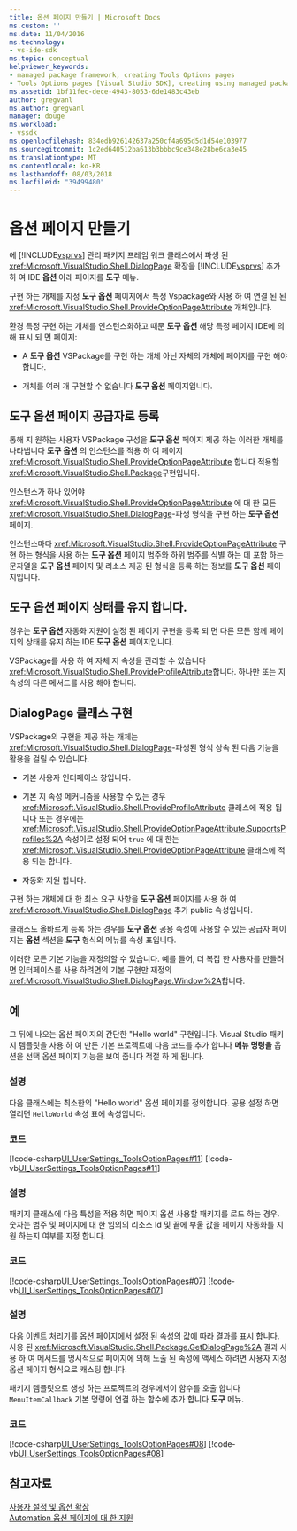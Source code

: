 ```yaml
---
title: 옵션 페이지 만들기 | Microsoft Docs
ms.custom: ''
ms.date: 11/04/2016
ms.technology:
- vs-ide-sdk
ms.topic: conceptual
helpviewer_keywords:
- managed package framework, creating Tools Options pages
- Tools Options pages [Visual Studio SDK], creating using managed package framework
ms.assetid: 1bf11fec-dece-4943-8053-6de1483c43eb
author: gregvanl
ms.author: gregvanl
manager: douge
ms.workload:
- vssdk
ms.openlocfilehash: 834edb926142637a250cf4a695d5d1d54e103977
ms.sourcegitcommit: 1c2ed640512ba613b3bbbc9ce348e28be6ca3e45
ms.translationtype: MT
ms.contentlocale: ko-KR
ms.lasthandoff: 08/03/2018
ms.locfileid: "39499480"
---
```

# <a name="create-options-pages"></a>옵션 페이지 만들기
에 [!INCLUDE[vsprvs](../../code-quality/includes/vsprvs_md.md)] 관리 패키지 프레임 워크 클래스에서 파생 된 <xref:Microsoft.VisualStudio.Shell.DialogPage> 확장을 [!INCLUDE[vsprvs](../../code-quality/includes/vsprvs_md.md)] 추가 하 여 IDE **옵션** 아래 페이지를 **도구** 메뉴.  
  
 구현 하는 개체를 지정 **도구 옵션** 페이지에서 특정 Vspackage와 사용 하 여 연결 된 된 <xref:Microsoft.VisualStudio.Shell.ProvideOptionPageAttribute> 개체입니다.  
  
 환경 특정 구현 하는 개체를 인스턴스화하고 때문 **도구 옵션** 해당 특정 페이지 IDE에 의해 표시 되 면 페이지:  
  
-   A **도구 옵션** VSPackage를 구현 하는 개체 아닌 자체의 개체에 페이지를 구현 해야 합니다.  
  
-   개체를 여러 개 구현할 수 없습니다 **도구 옵션** 페이지입니다.  
  
## <a name="register-as-a-tools-options-page-provider"></a>도구 옵션 페이지 공급자로 등록  
 통해 지 원하는 사용자 VSPackage 구성을 **도구 옵션** 페이지 제공 하는 이러한 개체를 나타냅니다 **도구 옵션** 의 인스턴스를 적용 하 여 페이지 <xref:Microsoft.VisualStudio.Shell.ProvideOptionPageAttribute> 합니다 적용할<xref:Microsoft.VisualStudio.Shell.Package>구현입니다.  
  
 인스턴스가 하나 있어야 <xref:Microsoft.VisualStudio.Shell.ProvideOptionPageAttribute> 에 대 한 모든 <xref:Microsoft.VisualStudio.Shell.DialogPage>-파생 형식을 구현 하는 **도구 옵션** 페이지.  
  
 인스턴스마다 <xref:Microsoft.VisualStudio.Shell.ProvideOptionPageAttribute> 구현 하는 형식을 사용 하는 **도구 옵션** 페이지 범주와 하위 범주를 식별 하는 데 포함 하는 문자열을 **도구 옵션** 페이지 및 리소스 제공 된 형식을 등록 하는 정보를 **도구 옵션** 페이지입니다.  
  
## <a name="persist-tools-options-page-state"></a>도구 옵션 페이지 상태를 유지 합니다.  
 경우는 **도구 옵션** 자동화 지원이 설정 된 페이지 구현을 등록 되 면 다른 모든 함께 페이지의 상태를 유지 하는 IDE **도구 옵션** 페이지입니다.  
  
 VSPackage를 사용 하 여 자체 지 속성을 관리할 수 있습니다 <xref:Microsoft.VisualStudio.Shell.ProvideProfileAttribute>합니다. 하나만 또는 지 속성의 다른 메서드를 사용 해야 합니다.  
  
## <a name="implement-dialogpage-class"></a>DialogPage 클래스 구현  
 VSPackage의 구현을 제공 하는 개체는 <xref:Microsoft.VisualStudio.Shell.DialogPage>-파생된 형식 상속 된 다음 기능을 활용을 걸릴 수 있습니다.  
  
-   기본 사용자 인터페이스 창입니다.  
  
-   기본 지 속성 메커니즘을 사용할 수 있는 경우 <xref:Microsoft.VisualStudio.Shell.ProvideProfileAttribute> 클래스에 적용 됩니다 또는 경우에는 <xref:Microsoft.VisualStudio.Shell.ProvideOptionPageAttribute.SupportsProfiles%2A> 속성이로 설정 되어 `true` 에 대 한는 <xref:Microsoft.VisualStudio.Shell.ProvideOptionPageAttribute> 클래스에 적용 되는 합니다.  
  
-   자동화 지원 합니다.  
  
 구현 하는 개체에 대 한 최소 요구 사항을 **도구 옵션** 페이지를 사용 하 여 <xref:Microsoft.VisualStudio.Shell.DialogPage> 추가 public 속성입니다.  
  
 클래스도 올바르게 등록 하는 경우를 **도구 옵션** 공용 속성에 사용할 수 있는 공급자 페이지는 **옵션** 섹션을 **도구** 형식의 메뉴를 속성 표입니다.  
  
 이러한 모든 기본 기능을 재정의할 수 있습니다. 예를 들어, 더 복잡 한 사용자를 만들려면 인터페이스를 사용 하려면의 기본 구현만 재정의 <xref:Microsoft.VisualStudio.Shell.DialogPage.Window%2A>합니다.  
  
## <a name="example"></a>예  
 그 뒤에 나오는 옵션 페이지의 간단한 "Hello world" 구현입니다. Visual Studio 패키지 템플릿을 사용 하 여 만든 기본 프로젝트에 다음 코드를 추가 합니다 **메뉴 명령을** 옵션을 선택 옵션 페이지 기능을 보여 줍니다 적절 하 게 됩니다.  
  
### <a name="description"></a>설명  
 다음 클래스에는 최소한의 "Hello world" 옵션 페이지를 정의합니다. 공용 설정 하면 열리면 `HelloWorld` 속성 표에 속성입니다.  
  
### <a name="code"></a>코드  
 [!code-csharp[UI_UserSettings_ToolsOptionPages#11](../../extensibility/internals/codesnippet/CSharp/creating-options-pages_1.cs)]
 [!code-vb[UI_UserSettings_ToolsOptionPages#11](../../extensibility/internals/codesnippet/VisualBasic/creating-options-pages_1.vb)]  
  
### <a name="description"></a>설명  
 패키지 클래스에 다음 특성을 적용 하면 페이지 옵션 사용할 패키지를 로드 하는 경우. 숫자는 범주 및 페이지에 대 한 임의의 리소스 Id 및 끝에 부울 값을 페이지 자동화를 지원 하는지 여부를 지정 합니다.  
  
### <a name="code"></a>코드  
 [!code-csharp[UI_UserSettings_ToolsOptionPages#07](../../extensibility/internals/codesnippet/CSharp/creating-options-pages_2.cs)]
 [!code-vb[UI_UserSettings_ToolsOptionPages#07](../../extensibility/internals/codesnippet/VisualBasic/creating-options-pages_2.vb)]  
  
### <a name="description"></a>설명  
 다음 이벤트 처리기를 옵션 페이지에서 설정 된 속성의 값에 따라 결과를 표시 합니다. 사용 된 <xref:Microsoft.VisualStudio.Shell.Package.GetDialogPage%2A> 결과 사용 하 여 메서드를 명시적으로 페이지에 의해 노출 된 속성에 액세스 하려면 사용자 지정 옵션 페이지 형식으로 캐스팅 합니다.  
  
 패키지 템플릿으로 생성 하는 프로젝트의 경우에서이 함수를 호출 합니다 `MenuItemCallback` 기본 명령에 연결 하는 함수에 추가 합니다 **도구** 메뉴.  
  
### <a name="code"></a>코드  
 [!code-csharp[UI_UserSettings_ToolsOptionPages#08](../../extensibility/internals/codesnippet/CSharp/creating-options-pages_3.cs)]
 [!code-vb[UI_UserSettings_ToolsOptionPages#08](../../extensibility/internals/codesnippet/VisualBasic/creating-options-pages_3.vb)]  
  
## <a name="see-also"></a>참고자료  
 [사용자 설정 및 옵션 확장](../../extensibility/extending-user-settings-and-options.md)   
 [Automation 옵션 페이지에 대 한 지원](../../extensibility/internals/automation-support-for-options-pages.md)